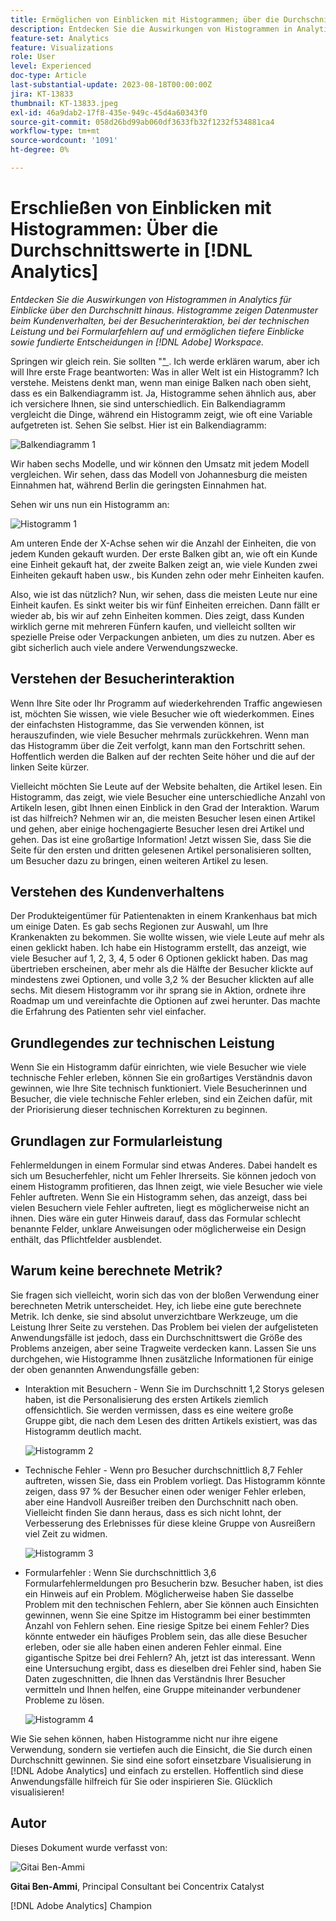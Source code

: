 ```yaml
---
title: Ermöglichen von Einblicken mit Histogrammen; über die Durchschnittswerte hinaus in [!DNL Analytics]
description: Entdecken Sie die Auswirkungen von Histogrammen in Analytics für Einblicke über den Durchschnitt hinaus.
feature-set: Analytics
feature: Visualizations
role: User
level: Experienced
doc-type: Article
last-substantial-update: 2023-08-18T00:00:00Z
jira: KT-13833
thumbnail: KT-13833.jpeg
exl-id: 46a9dab2-17f8-435e-949c-45d4a60343f0
source-git-commit: 058d26bd99ab060df3633fb32f1232f534881ca4
workflow-type: tm+mt
source-wordcount: '1091'
ht-degree: 0%

---
```


# Erschließen von Einblicken mit Histogrammen: Über die Durchschnittswerte in [!DNL Analytics]

_Entdecken Sie die Auswirkungen von Histogrammen in Analytics für Einblicke über den Durchschnitt hinaus. Histogramme zeigen Datenmuster beim Kundenverhalten, bei der Besucherinteraktion, bei der technischen Leistung und bei Formularfehlern auf und ermöglichen tiefere Einblicke sowie fundierte Entscheidungen in [!DNL Adobe] Workspace._

Springen wir gleich rein. Sie sollten &quot;[&quot; ](https://experienceleague.adobe.com/docs/analytics/analyze/analysis-workspace/visualizations/histogram.html). Ich werde erklären warum, aber ich will Ihre erste Frage beantworten: Was in aller Welt ist ein Histogramm? Ich verstehe. Meistens denkt man, wenn man einige Balken nach oben sieht, dass es ein Balkendiagramm ist. Ja, Histogramme sehen ähnlich aus, aber ich versichere Ihnen, sie sind unterschiedlich. Ein Balkendiagramm vergleicht die Dinge, während ein Histogramm zeigt, wie oft eine Variable aufgetreten ist. Sehen Sie selbst. Hier ist ein Balkendiagramm:

![Balkendiagramm 1](assets/bar-chart-1.png)

Wir haben sechs Modelle, und wir können den Umsatz mit jedem Modell vergleichen. Wir sehen, dass das Modell von Johannesburg die meisten Einnahmen hat, während Berlin die geringsten Einnahmen hat.

Sehen wir uns nun ein Histogramm an:

![Histogramm 1](assets/histogram-1.png)

Am unteren Ende der X-Achse sehen wir die Anzahl der Einheiten, die von jedem Kunden gekauft wurden. Der erste Balken gibt an, wie oft ein Kunde eine Einheit gekauft hat, der zweite Balken zeigt an, wie viele Kunden zwei Einheiten gekauft haben usw., bis Kunden zehn oder mehr Einheiten kaufen.

Also, wie ist das nützlich? Nun, wir sehen, dass die meisten Leute nur eine Einheit kaufen. Es sinkt weiter bis wir fünf Einheiten erreichen. Dann fällt er wieder ab, bis wir auf zehn Einheiten kommen. Dies zeigt, dass Kunden wirklich gerne mit mehreren Fünfern kaufen, und vielleicht sollten wir spezielle Preise oder Verpackungen anbieten, um dies zu nutzen. Aber es gibt sicherlich auch viele andere Verwendungszwecke.

## Verstehen der Besucherinteraktion

Wenn Ihre Site oder Ihr Programm auf wiederkehrenden Traffic angewiesen ist, möchten Sie wissen, wie viele Besucher wie oft wiederkommen. Eines der einfachsten Histogramme, das Sie verwenden können, ist herauszufinden, wie viele Besucher mehrmals zurückkehren. Wenn man das Histogramm über die Zeit verfolgt, kann man den Fortschritt sehen. Hoffentlich werden die Balken auf der rechten Seite höher und die auf der linken Seite kürzer.

Vielleicht möchten Sie Leute auf der Website behalten, die Artikel lesen. Ein Histogramm, das zeigt, wie viele Besucher eine unterschiedliche Anzahl von Artikeln lesen, gibt Ihnen einen Einblick in den Grad der Interaktion. Warum ist das hilfreich? Nehmen wir an, die meisten Besucher lesen einen Artikel und gehen, aber einige hochengagierte Besucher lesen drei Artikel und gehen. Das ist eine großartige Information! Jetzt wissen Sie, dass Sie die Seite für den ersten und dritten gelesenen Artikel personalisieren sollten, um Besucher dazu zu bringen, einen weiteren Artikel zu lesen.

## Verstehen des Kundenverhaltens

Der Produkteigentümer für Patientenakten in einem Krankenhaus bat mich um einige Daten. Es gab sechs Regionen zur Auswahl, um Ihre Krankenakten zu bekommen. Sie wollte wissen, wie viele Leute auf mehr als einen geklickt haben. Ich habe ein Histogramm erstellt, das anzeigt, wie viele Besucher auf 1, 2, 3, 4, 5 oder 6 Optionen geklickt haben. Das mag übertrieben erscheinen, aber mehr als die Hälfte der Besucher klickte auf mindestens zwei Optionen, und volle 3,2 % der Besucher klickten auf alle sechs. Mit diesem Histogramm vor ihr sprang sie in Aktion, ordnete ihre Roadmap um und vereinfachte die Optionen auf zwei herunter. Das machte die Erfahrung des Patienten sehr viel einfacher.

## Grundlegendes zur technischen Leistung

Wenn Sie ein Histogramm dafür einrichten, wie viele Besucher wie viele technische Fehler erleben, können Sie ein großartiges Verständnis davon gewinnen, wie Ihre Site technisch funktioniert. Viele Besucherinnen und Besucher, die viele technische Fehler erleben, sind ein Zeichen dafür, mit der Priorisierung dieser technischen Korrekturen zu beginnen.

## Grundlagen zur Formularleistung

Fehlermeldungen in einem Formular sind etwas Anderes. Dabei handelt es sich um Besucherfehler, nicht um Fehler Ihrerseits. Sie können jedoch von einem Histogramm profitieren, das Ihnen zeigt, wie viele Besucher wie viele Fehler auftreten. Wenn Sie ein Histogramm sehen, das anzeigt, dass bei vielen Besuchern viele Fehler auftreten, liegt es möglicherweise nicht an ihnen. Dies wäre ein guter Hinweis darauf, dass das Formular schlecht benannte Felder, unklare Anweisungen oder möglicherweise ein Design enthält, das Pflichtfelder ausblendet.

## Warum keine berechnete Metrik?

Sie fragen sich vielleicht, worin sich das von der bloßen Verwendung einer berechneten Metrik unterscheidet. Hey, ich liebe eine gute berechnete Metrik. Ich denke, sie sind absolut unverzichtbare Werkzeuge, um die Leistung Ihrer Seite zu verstehen. Das Problem bei vielen der aufgelisteten Anwendungsfälle ist jedoch, dass ein Durchschnittswert die Größe des Problems anzeigen, aber seine Tragweite verdecken kann. Lassen Sie uns durchgehen, wie Histogramme Ihnen zusätzliche Informationen für einige der oben genannten Anwendungsfälle geben:

- Interaktion mit Besuchern - Wenn Sie im Durchschnitt 1,2 Storys gelesen haben, ist die Personalisierung des ersten Artikels ziemlich offensichtlich. Sie werden vermissen, dass es eine weitere große Gruppe gibt, die nach dem Lesen des dritten Artikels existiert, was das Histogramm deutlich macht.

  ![Histogramm 2](assets/histogram-2.png)

- Technische Fehler - Wenn pro Besucher durchschnittlich 8,7 Fehler auftreten, wissen Sie, dass ein Problem vorliegt. Das Histogramm könnte zeigen, dass 97 % der Besucher einen oder weniger Fehler erleben, aber eine Handvoll Ausreißer treiben den Durchschnitt nach oben. Vielleicht finden Sie dann heraus, dass es sich nicht lohnt, der Verbesserung des Erlebnisses für diese kleine Gruppe von Ausreißern viel Zeit zu widmen.

  ![Histogramm 3](assets/histogram-3.png)

- Formularfehler : Wenn Sie durchschnittlich 3,6 Formularfehlermeldungen pro Besucherin bzw. Besucher haben, ist dies ein Hinweis auf ein Problem. Möglicherweise haben Sie dasselbe Problem mit den technischen Fehlern, aber Sie können auch Einsichten gewinnen, wenn Sie eine Spitze im Histogramm bei einer bestimmten Anzahl von Fehlern sehen. Eine riesige Spitze bei einem Fehler? Dies könnte entweder ein häufiges Problem sein, das alle diese Besucher erleben, oder sie alle haben einen anderen Fehler einmal. Eine gigantische Spitze bei drei Fehlern? Ah, jetzt ist das interessant. Wenn eine Untersuchung ergibt, dass es dieselben drei Fehler sind, haben Sie Daten zugeschnitten, die Ihnen das Verständnis Ihrer Besucher vermitteln und Ihnen helfen, eine Gruppe miteinander verbundener Probleme zu lösen.

  ![Histogramm 4](assets/histogram-4.png)

Wie Sie sehen können, haben Histogramme nicht nur ihre eigene Verwendung, sondern sie vertiefen auch die Einsicht, die Sie durch einen Durchschnitt gewinnen. Sie sind eine sofort einsetzbare Visualisierung in [!DNL Adobe Analytics] und einfach zu erstellen. Hoffentlich sind diese Anwendungsfälle hilfreich für Sie oder inspirieren Sie. Glücklich visualisieren!

## Autor

Dieses Dokument wurde verfasst von:

![Gitai Ben-Ammi](assets/gitai-headshot.png)

**Gitai Ben-Ammi**, Principal Consultant bei Concentrix Catalyst

[!DNL Adobe Analytics] Champion
